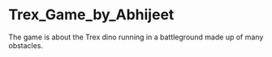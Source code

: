 # Trex_Game_by_Abhijeet
The game is about the Trex dino running in a battleground made up of many obstacles.
